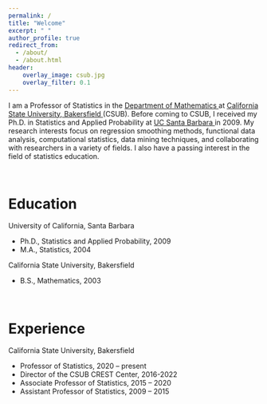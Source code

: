 ```yaml
---
permalink: /
title: "Welcome"
excerpt: " "
author_profile: true
redirect_from: 
  - /about/
  - /about.html
header:
    overlay_image: csub.jpg 
    overlay_filter: 0.1  
---
```


 

I am a Professor of Statistics in the  <a href="https://www.csub.edu/math/" target="_blank"> Department of Mathematics </a> at  <a href="linhttps://www.csub.edu" target="_blank"> California State University, Bakersfield </a> (CSUB). Before coming to CSUB, I received my Ph.D. in Statistics and Applied Probability at <a href="https://www.pstat.ucsb.edu/" target="_blank"> UC Santa Barbara </a> in 2009. My research interests focus on regression smoothing methods, functional data analysis, computational statistics, data mining techniques, and collaborating with researchers in a variety of fields. I also have a passing interest in the field of statistics education. 

 <br>

Education
======
University of California, Santa Barbara 
  + Ph.D., Statistics and Applied Probability, 2009
  + M.A., Statistics, 2004

California State University, Bakersfield
  + B.S., Mathematics, 2003

 <br>
 
Experience
======
California State University, Bakersfield
  + Professor of Statistics, 2020 – present
  + Director of the CSUB CREST Center, 	 2016-2022
  + Associate Professor of Statistics, 2015 – 2020
  + Assistant Professor of Statistics, 2009 – 2015

 